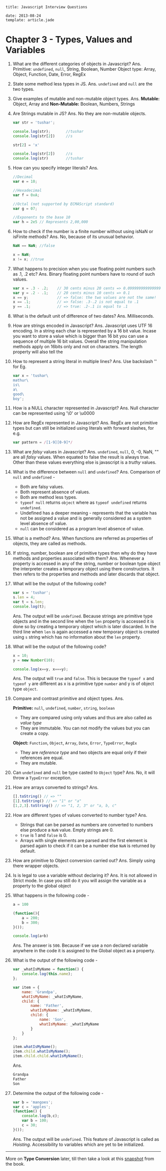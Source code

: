 ```metadata
title: Javascript Interview Questions

date: 2013-08-24
template: article.jade
```
# Chapter 3 - Types, Values and Variables
1.	What are the different categories of objects in Javascript?
	Ans.	Primitive: ```undefined```, ```null```, String, Boolean, Number
		Object type: Array, Object, Function, Date, Error, RegEx
2.	State some method less types in JS.
	Ans.	```undefined``` and ```null``` are the two types.

3.	Give examples of mutable and non-mutable object types.
	Ans.	**Mutable:** Object, Array and **Non-Mutable:** Boolean, Numbers, Strings

4.	Are Strings mutable in JS?
	Ans. No they are non-mutable objects.

	```javascript
	var str = 'tushar';

	console.log(str);		//tushar
	console.log(str[2]) 	//s

	str[2] = 'x'

	console.log(str[2]) 	//s
	console.log(str)		//tushar
	```

5.	How can you specify integer literals?
	Ans.
	```javascript
	//Decimal
	var e = 10;

	//Hexadecimal
	var f = 0xA;

	//Octal (not supported by ECMAScript standard)
	var g = 07;

	//Exponents to the base 10
	var h = 2e5 // Represents 2,00,000
	```

6.	How to check if the number is a finite number without using isNaN or isFinite methods?
	Ans. No, because of its unusual behavior.

	```javascript
	NaN == NaN; //false

	x = NaN;
	x != x; //true
	```

7.	What happens to precision when you use floating point numbers such as .1, .2 etc?
	Ans. Binary floating point numbers have to round of such values.

	```javascript
	var x = .3 - .2; 	// 30 cents minus 20 cents => 0.09999999999999998
	var y = .2 - .1; 	// 20 cents minus 10 cents => 0.1
	x == y;				// => false: the two values are not the same!
	x == .1;			// => false: .3-.2 is not equal to .1
	y == .1;			// => true: .2-.1 is equal to .1
	```
8.	What is the default unit of difference of two dates?
	Ans. Milliseconds.

9.	How are strings encoded in Javascript?
	Ans. Javascript uses UTF 16 encoding. In a string each char is represented by a 16 bit value. Incase you want to store a value which is bigger than 16 bit you can use a sequence of multiple 16 bit values. Overall the string manipulation methods apply on 16bits only and not on characters. The length property will also tell the

10. How to represent a string literal in multiple lines?
	Ans. Use backslash '\' for Eg.
	```javascript
	var x = 'tushar\
	mathur\
	is\
	a\
	good\
	boy';
	```

11.	How is a NULL character represented in Javascript?
	Ans. Null character can be represented using '\0' or \u0000

12.	How are RegEx represented in Javascript?
	Ans. RegEx are not primitive types but can still be initialized using literals with forward slashes, for e.g.
	```javascript
	var pattern = /[1-9][0-9]*/
	```

13.	What are *falsy* values in Javascript?
	Ans. ```undefined```, ```null```, 0, -0, NaN, "" are all *falsy* values. When equated to false the result is always true. Other than these values everything else is javascript is a *truthy* values.

14.	What is the difference between ```null``` and ```undefined```?
	Ans. Comparison of ```null``` and ```undefined``` -
	* Both are falsy values.
	* Both represent absence of values.
	* Both are method less types.
	* ```typeof null``` returns ```object``` where as ```typeof undefined``` returns ```undefined```.
	* Undefined has a deeper meaning - represents that the variable has not be assigned a value and is generally considered as a system level absence of value.
	* ```null``` can be considered as a program level absence of value.

15.	What is a method?
	Ans. When functions are referred as properties of objects, they are called as methods.

16.	If string, number, boolean are of primitive types then why do they have methods and properties associated with them?
	Ans. Whenever a property is accessed in any of the string, number or boolean type object the interpreter creates a temporary object using there constructors. It then refers to the properties and methods and later discards that object.

17.	What will be the output of the following code?
	```javascript
	var s = 'tushar';
	s.len = 4;
	var t = s.len;
	console.log(t);
	```
	Ans. The output will be ``````undefined``````. Because strings are primitive type objects and in the second line when the ```len``` property is accessed it is done so by creating a temporary object which is later discarded. In the third line when ```len``` is again accessed a new temporary object is created using ```s``` string which has no information about the ```len``` property.

18.	What will be the output of the following code?
	```javascript
	x = 10;
	y = new Number(10);

	console.log(x==y, x===y);

	```
	Ans. The output will ```true``` and ```false```. This is because the ```typeof x``` and ```typeof y``` are different as x is a primitive type ```number``` and y is of object type ```object```.

19.	Compare and contrast primitive and object types.
	Ans.

	**Primitive:** ```null```, ```undefined```, ```number```, ```string```, ```boolean```
	* They are compared using only values and thus are also called as *value type*
	* They are immutable. You can not modify the values but you can create a copy.

	**Object:**  ```Function```, ```Object```, ```Array```, ```Date```, ```Error```, ```TypeError```, ```RegEx```
	* They are *reference type* and two objects are equal only if their references are equal.
	* They are mutable.

20. Can ```undefined``` and ```null``` be type casted to ```Object``` type?
Ans. No, it will throw a ```TypeError``` exception.

21. How are arrays converted to strings?
Ans.
	```javascript
	[].toString() // => ""
	[1].toString() // => "1" or "a"
	[1,2,3].toString() // => "1, 2, 3" or "a, b, c"
	```
22. How are different types of values converted to number type?
Ans.
	* Strings that can be parsed as numbers are converted to numbers else produce a ```NaN``` value. Empty strings are 0.
	* ```true``` is 1 and ```false``` is 0.
	* Arrays with single elements are parsed and the first element is parsed again to check if it can be a number else ```NaN``` is returned by default.

23. How are primitive to Object conversion carried out?
Ans. Simply using there wrapper objects.

24. Is is legal to use a variable without declaring it?
Ans. It is not allowed in Strict mode. In case you still do it you will assign the variable as a property to the global object

25. What happens in the following code -
	```javascript
	a = 100

	(function(){
		a = 200;
		b = 300;
	}());

	console.log(a+b)
	```
	Ans. The answer is ```500```. Because if we use a non declared variable anywhere in the code it is assigned to the Global object as a property.

26.	What is the output of the following code -

	```javascript
	var _whatIsMyName = function() {
		console.log(this.name);
	};

	var item = {
		name: 'Grandpa',
		whatIsMyName: _whatIsMyName,
		child: {
			name: 'Father',
			whatIsMyName: _whatIsMyName,
			child: {
				name: 'Son',
				whatIsMyName: _whatIsMyName
			}
		}
	};

	item.whatIsMyName();
	item.child.whatIsMyName();
	item.child.child.whatIsMyName();
	```
	Ans.
	```bash
	Grandpa
	Father
	Son
	```
27.	Determine the output of the following code -

	```javascript
	var b = 'mangoes';
	var c = 'apples';
	(function() {
		console.log(b,c);
		var b = 100;
		c = 30;
	}());
	```
	Ans. The output will be ```undefined```. This feature of Javascript is called as *Hoisting*. Accessibility to variables which are yet to be initialized.

***

More on **Type Conversion** later, till then take a look at this [snapshot](type-conversions.png) from the book.
